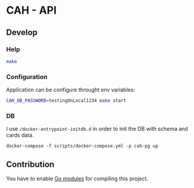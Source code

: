 # CAH - API

## Develop

### Help

```bash
make
```

### Configuration

Application can be configure throught env variables:
```bash
CAH_DB_PASSWORD=testingOnLocal1234 make start
```

### DB

I use `/docker-entrypoint-initdb.d` in order to init the DB with schema and cards data.

```
docker-compose -f scripts/docker-compose.yml -p cah-pg up
```

## Contribution

You have to enable [Go modules](https://github.com/golang/go/wiki/Modules) for compiling this project.
